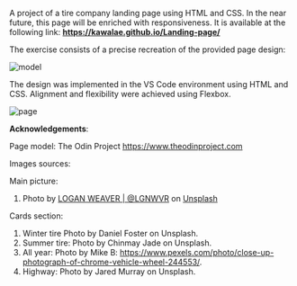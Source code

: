 A project of a tire company landing page using HTML and CSS. In the near future, this page will be enriched with responsiveness.
It is available at the following link: <strong>https://kawalae.github.io/Landing-page/</strong>

The exercise consists of a precise recreation of the provided page design:

![model](https://user-images.githubusercontent.com/112077671/207398338-fb0475ae-8031-4eed-b024-fc8a0f87d66e.png)

The design was implemented in the VS Code environment using HTML and CSS. Alignment and flexibility were achieved using Flexbox. 

![page](https://user-images.githubusercontent.com/112077671/207398351-544068a4-a765-402e-ac29-c330fcd9436f.png)


<strong>Acknowledgements</strong>:

Page model: The Odin Project https://www.theodinproject.com

Images sources:

Main picture:
1. Photo by <a href="https://unsplash.com/@lgnwvr?utm_source=unsplash&utm_medium=referral&utm_content=creditCopyText">LOGAN WEAVER | @LGNWVR</a> on <a href="https://unsplash.com/s/photos/car-tire?utm_source=unsplash&utm_medium=referral&utm_content=creditCopyText">Unsplash</a>
  
Cards section:
1. Winter tire Photo by Daniel Foster on Unsplash.
2. Summer tire: Photo by Chinmay Jade on Unsplash.
3. All year: Photo by Mike B: https://www.pexels.com/photo/close-up-photograph-of-chrome-vehicle-wheel-244553/.
4. Highway: Photo by Jared Murray on Unsplash.
